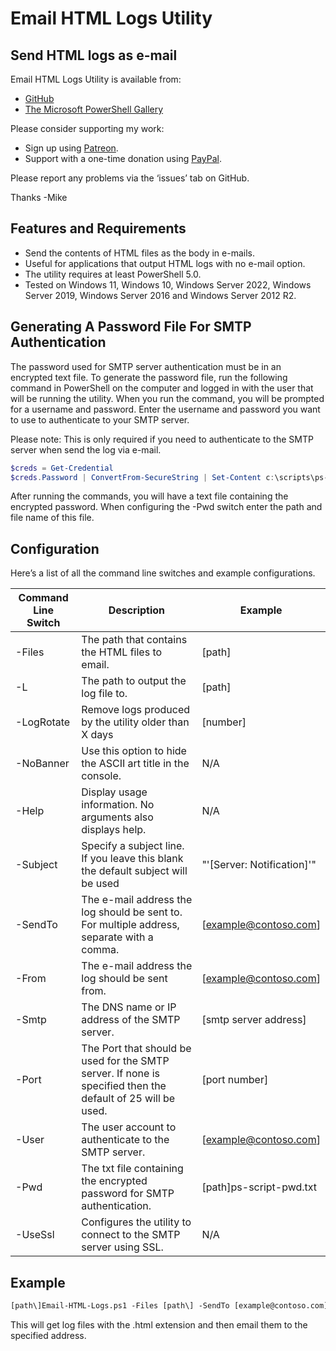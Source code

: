 # Email HTML Logs Utility

## Send HTML logs as e-mail

Email HTML Logs Utility is available from:

* [GitHub](https://github.com/Digressive/Email-HTML-Logs)
* [The Microsoft PowerShell Gallery](https://www.powershellgallery.com/packages/Email-HTML-Logs)

Please consider supporting my work:

* Sign up using [Patreon](https://www.patreon.com/mikegalvin).
* Support with a one-time donation using [PayPal](https://www.paypal.me/digressive).

Please report any problems via the ‘issues’ tab on GitHub.

Thanks
-Mike

## Features and Requirements

* Send the contents of HTML files as the body in e-mails.
* Useful for applications that output HTML logs with no e-mail option.
* The utility requires at least PowerShell 5.0.
* Tested on Windows 11, Windows 10, Windows Server 2022, Windows Server 2019, Windows Server 2016 and Windows Server 2012 R2.

## Generating A Password File For SMTP Authentication

The password used for SMTP server authentication must be in an encrypted text file. To generate the password file, run the following command in PowerShell on the computer and logged in with the user that will be running the utility. When you run the command, you will be prompted for a username and password. Enter the username and password you want to use to authenticate to your SMTP server.

Please note: This is only required if you need to authenticate to the SMTP server when send the log via e-mail.

``` powershell
$creds = Get-Credential
$creds.Password | ConvertFrom-SecureString | Set-Content c:\scripts\ps-script-pwd.txt
```

After running the commands, you will have a text file containing the encrypted password. When configuring the -Pwd switch enter the path and file name of this file.

## Configuration

Here’s a list of all the command line switches and example configurations.

| Command Line Switch | Description | Example |
| ------------------- | ----------- | ------- |
| -Files | The path that contains the HTML files to email. | [path\] |
| -L | The path to output the log file to. | [path\] |
| -LogRotate | Remove logs produced by the utility older than X days | [number] |
| -NoBanner | Use this option to hide the ASCII art title in the console. | N/A |
| -Help | Display usage information. No arguments also displays help. | N/A |
| -Subject | Specify a subject line. If you leave this blank the default subject will be used | "'[Server: Notification]'" |
| -SendTo | The e-mail address the log should be sent to. For multiple address, separate with a comma. | [example@contoso.com] |
| -From | The e-mail address the log should be sent from. | [example@contoso.com] |
| -Smtp | The DNS name or IP address of the SMTP server. | [smtp server address] |
| -Port | The Port that should be used for the SMTP server. If none is specified then the default of 25 will be used. | [port number] |
| -User | The user account to authenticate to the SMTP server. | [example@contoso.com] |
| -Pwd | The txt file containing the encrypted password for SMTP authentication. | [path\]ps-script-pwd.txt |
| -UseSsl | Configures the utility to connect to the SMTP server using SSL. | N/A |

## Example

``` txt
[path\]Email-HTML-Logs.ps1 -Files [path\] -SendTo [example@contoso.com] -From [example@contoso.com] -Smtp [smtp server address] -User [example@contoso.com] -Pwd [path\]ps-script-pwd.txt -UseSsl
```

This will get log files with the .html extension and then email them to the specified address.
